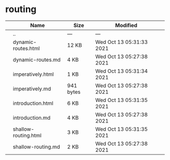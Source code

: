 routing
=======

<table><thead><tr class="header"><th></th><th>Name</th><th>Size</th><th>Modified</th><th></th></tr></thead><tbody><tr class="odd"><td></td><td><span class="goup">..</span></td><td>—</td><td>—</td><td></td></tr><tr class="even"><td></td><td><span class="name">dynamic-routes.html</span></td><td>12 KB</td><td>Wed Oct 13 05:31:33 2021</td><td></td></tr><tr class="odd"><td></td><td><span class="name">dynamic-routes.md</span></td><td>4 KB</td><td>Wed Oct 13 05:27:38 2021</td><td></td></tr><tr class="even"><td></td><td><span class="name">imperatively.html</span></td><td>1 KB</td><td>Wed Oct 13 05:31:34 2021</td><td></td></tr><tr class="odd"><td></td><td><span class="name">imperatively.md</span></td><td>941 bytes</td><td>Wed Oct 13 05:27:38 2021</td><td></td></tr><tr class="even"><td></td><td><span class="name">introduction.html</span></td><td>6 KB</td><td>Wed Oct 13 05:31:35 2021</td><td></td></tr><tr class="odd"><td></td><td><span class="name">introduction.md</span></td><td>4 KB</td><td>Wed Oct 13 05:27:38 2021</td><td></td></tr><tr class="even"><td></td><td><span class="name">shallow-routing.html</span></td><td>3 KB</td><td>Wed Oct 13 05:31:35 2021</td><td></td></tr><tr class="odd"><td></td><td><span class="name">shallow-routing.md</span></td><td>2 KB</td><td>Wed Oct 13 05:27:38 2021</td><td></td></tr></tbody></table>
